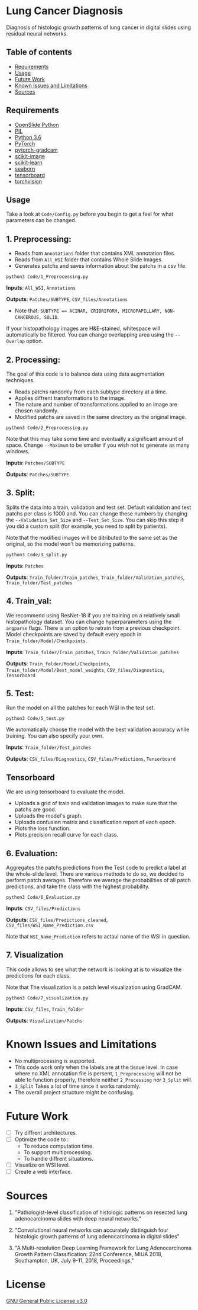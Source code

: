 # Lung Cancer Diagnosis

Diagnosis of histologic growth patterns of lung cancer in digital slides using residual neural networks.

## Table of contents

* [Requirements](#Requirements)
* [Usage](#Usage)
* [Future Work](#Future-Work)
* [Known Issues and Limitations](#Known-Issues-and-Limitations)
* [Sources](#Sources)

## Requirements

- [OpenSlide Python](https://openslide.org/api/python/)
- [PIL](https://pillow.readthedocs.io/en/5.3.x/)
- [Python 3.6](https://www.python.org/downloads/release/python-360/)
- [PyTorch](https://pytorch.org/)
- [pytorch-gradcam](https://pypi.org/project/pytorch-gradcam/)
- [scikit-image](https://scikit-image.org/)
- [scikit-learn](https://scikit-learn.org/stable/install.html)
- [seaborn](https://seaborn.pydata.org/installing.html)
- [tensorboard](https://www.tensorflow.org/tensorboard)
- [torchvision](https://pytorch.org/docs/stable/torchvision/index.html#module-torchvision)

## Usage

Take a look at `Code/Config.py` before you begin to get a feel for what parameters can be changed.

## 1. Preprocessing:

- Reads from `Annotations` folder that contains XML annotation files.
- Reads from `All_WSI` folder that contains Whole Slide Images.
- Generates patchs and saves information about the patchs in a csv file.


```
python3 Code/1_Preprocessing.py
```

**Inputs**: `All_WSI`, `Annotations`

**Outputs**: `Patches/SUBTYPE`, `CSV_files/Annotations`

- Note that: `SUBTYPE == ACINAR, CRIBRIFORM, MICROPAPILLARY, NON-CANCEROUS, SOLID`.

If your histopathology images are H&E-stained, whitespace will automatically be filtered. 
You can change overlapping area using the `--Overlap` option.

## 2. Processing:

The goal of this code is to balance data using data augmentation techniques.

- Reads patchs randomly from each subtype directory at a time.
- Applies diffrent transformations to the image.
- The nature and number of transformations applied to an image are chosen randomly.
- Modified patchs are saved in the same directory as the original image.


```
python3 Code/2_Preprocessing.py
```

Note that this may take some time and eventually a significant amount of space. Change `--Maximum` to be smaller if you wish not to generate as many windows. 

**Inputs**: `Patches/SUBTYPE`

**Outputs**: `Patches/SUBTYPE`

## 3. Split:

Splits the data into a train, validation and test set. Default validation and test patchs per class is 1000 and.
You can change these numbers by changing the `--Validation_Set_Size` and `--Test_Set_Size`. 
You can skip this step if you did a custom split (for example, you need to split by patients).

Note that the modified images will be ditributed to the same set as the original, so the model won't be memorizing patterns.


```
python3 Code/3_split.py
```

**Inputs**: `Patches` 

**Outputs**: `Train_folder/Train_patches`, `Train_folder/Validation_patches`, `Train_folder/Test_patches`

## 4. Train_val:

We recommend using ResNet-18 if you are training on a relatively small histopathology dataset. You can change hyperparameters using the `argparse` flags. There is an option to retrain from a previous checkpoint. Model checkpoints are saved by default every epoch in `Train_folder/Model/Checkpoints`.

**Inputs**: `Train_folder/Train_patches`, `Train_folder/Validation_patches`

**Outputs**: `Train_folder/Model/Checkpoints`, `Train_folder/Model/Best_model_weights`, `CSV_files/Diagnostics`, 
`Tensorboard`

## 5. Test:

Run the model on all the patches for each WSI in the test set.


```
python3 Code/5_test.py
```

We automatically choose the model with the best validation accuracy while training. You can also specify your own. 

**Inputs**: `Train_folder/Test_patches`

**Outputs**: `CSV_files/Diagnostics`, `CSV_files/Predictions`, `Tensorboard`

## Tensorboard

We are using tensorboard to evaluate the model. 
- Uploads a grid of train and validation images to make sure that the patchs are good. 
- Uploads the model's graph.
- Uploads confusion matrix and classification report of each epoch.
- Plots the loss function.
- Plots precision recall curve for each class. 

## 6. Evaluation:

Aggregates the patchs predictions from the Test code to predict a label at the whole-slide level.
There are various methods to do so, we decided to perform patch averages. Therefore we average the probabilities of all patch predictions, and take the class with the highest probability.


```
python3 Code/6_Evaluation.py
```

**Inputs**: `CSV_files/Predictions`

**Outputs**: `CSV_files/Predictions_cleaned`, `CSV_files/WSI_Name_Prediction.csv`

Note that `WSI_Name_Prediction` refers to actaul name of the WSI in question.

## 7. Visualization

This code allows to see what the network is looking at is to visualize the predictions for each class.

Note that The visualization is a patch level visualization using GradCAM.


```
python3 Code/7_visualization.py
```

**Inputs**: `CSV_files`, `Train_folder`

**Outputs**: `Visualization/Patchs`

# Known Issues and Limitations

- No multiprocessing is supported.
- This code work only when the labels are at the tissue level. In case where no XML annotation file is persent, `1_Preprocessing` will not be able to function properly, therefore neither `2_Processing` nor `3_Split` will.
- `3_Split` Takes a lot of time since it works randomly.
- The overall project structure might be confusing.

# Future Work

- [ ] Try diffrent architectures.
- [ ] Optimize the code to :
	* To reduce computation time.
	* To support multiprocessing.
	* To handle diffrent situations.
- [ ] Visualize on WSI level.
- [ ] Create a web interface. 

# Sources

1. "Pathologist-level classification of histologic patterns on resected lung adenocarcinoma slides with deep neural networks."

2. "Convolutional neural networks can accurately distinguish four histologic growth patterns of lung adenocarcinoma in digital slides"

3. "A Multi-resolution Deep Learning Framework for Lung Adenocarcinoma Growth Pattern Classification: 22nd Conference, MIUA 2018, Southampton, UK, July 9-11, 2018, Proceedings."

# License
[GNU General Public License v3.0](https://choosealicense.com/licenses/gpl-3.0/)